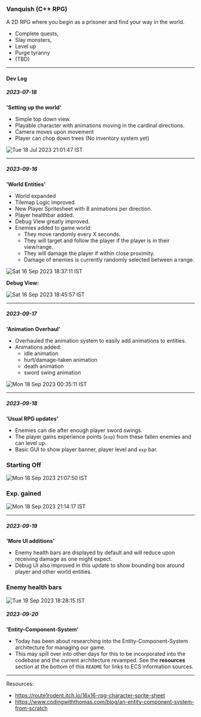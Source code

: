### Vanquish (C++ RPG)

A 2D RPG where you begin as a prisoner and find your way in the world.
- Complete quests,
- Slay monsters,
- Level up
- Purge tyranny
- (TBD)

---
#### Dev Log

##### 2023-07-18

**'Setting up the world'**
- Simple top down view.  
- Playable character with animations moving in the cardinal directions.  
- Camera moves upon movement  
- Player can chop down trees (No inventory system yet)  

![Tue 18 Jul 2023 21:01:47 IST](https://github.com/Ticketedmoon/vanquish/assets/21260839/db806127-c729-496e-bf47-cf09847c444e)

---

##### 2023-09-16

**'World Entities'**
- World expanded
- Tilemap Logic improved.
- New Player Spritesheet with 8 animations per direction.
- Player healthbar added.
- Debug View greatly improved.
- Enemies added to game world:
  - They move randomly every X seconds.
  - They will target and follow the player if the player is in their view/range.
  - They will damage the player if within close proximity.
  - Damage of enemies is currently randomly selected between a range.

![Sat 16 Sep 2023 18:37:11 IST](https://github.com/Ticketedmoon/vanquish/assets/21260839/72c614b2-4371-4b3b-b51f-dab6abd4f986)

**Debug View:** 

![Sat 16 Sep 2023 18:45:57 IST](https://github.com/Ticketedmoon/vanquish/assets/21260839/ff08f4a9-c724-4c8f-a0d8-291557f2b8fc)

---

##### 2023-09-17

**'Animation Overhaul'**
- Overhauled the animation system to easily add animations to entities.
- Animations added:
  - idle animation
  - hurt/damage-taken animation
  - death animation
  - sword swing animation

![Mon 18 Sep 2023 00:35:11 IST](https://github.com/Ticketedmoon/vanquish/assets/21260839/eb3d50d7-b8c3-4cd9-9869-a036aeaaae34)

---

##### 2023-09-18

**'Usual RPG updates'**
- Enemies can die after enough player sword swings.
- The player gains experience points (`exp`) from these fallen enemies and can level up.
- Basic GUI to show player banner, player level and `exp` bar. 

### Starting Off
![Mon 18 Sep 2023 21:07:50 IST](https://github.com/Ticketedmoon/vanquish/assets/21260839/e632dbd2-e4f1-4b16-9543-d8769972014b)

### Exp. gained
![Mon 18 Sep 2023 21:14:17 IST](https://github.com/Ticketedmoon/vanquish/assets/21260839/868d2785-eaec-4b1e-9107-75dba4928842)

---

##### 2023-09-19

**'More UI additions'**

- Enemy health bars are displayed by default and will reduce upon receiving damage as one might expect. 
- Debug UI also improved in this update to show bounding box around player and other world entities. 

### Enemy health bars
![Tue 19 Sep 2023 18:28:15 IST](https://github.com/Ticketedmoon/vanquish/assets/21260839/66159f67-c8b8-4152-aa40-a28f0efb1c72)


##### 2023-09-20

**'Entity-Component-System'**

- Today has been about researching into the Entity-Component-System architecture for managing our game.  
- This may spill over into other days for this to be incorporated into the codebase and the current architecture revamped.
See the **resources** section at the bottom of this `README` for links to ECS information sources.

---

Resources:
- https://route1rodent.itch.io/16x16-rpg-character-sprite-sheet
- https://www.codingwiththomas.com/blog/an-entity-component-system-from-scratch